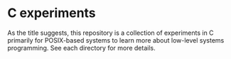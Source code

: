 # C experiments

As the title suggests, this repository is a collection of experiments in C primarily for POSIX-based systems to learn more about low-level systems programming. See each directory for more details.
